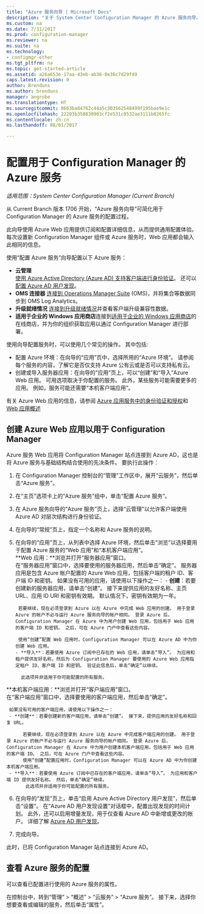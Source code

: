 ```yaml
---
title: "Azure 服务向导 | Microsoft Docs"
description: "关于 System Center Configuration Manager 的 Azure 服务向导。"
ms.custom: na
ms.date: 7/31/2017
ms.prod: configuration-manager
ms.reviewer: na
ms.suite: na
ms.technology:
- configmgr-other
ms.tgt_pltfrm: na
ms.topic: get-started-article
ms.assetid: a26a653e-17aa-43eb-ab36-0e36c7d29f49
caps.latest.revision: 0
author: Brenduns
ms.author: brenduns
manager: angrobe
ms.translationtype: HT
ms.sourcegitcommit: 0663ba84762c44a5c303562548499f195bae9e1c
ms.openlocfilehash: 22203b358830903cf2e531c0532ae3111b8265fc
ms.contentlocale: zh-cn
ms.lasthandoff: 08/01/2017

---
```

# <a name="configure-azure-services-for-use-with-configuration-manager"></a>配置用于 Configuration Manager 的 Azure 服务

*适用范围：System Center Configuration Manager (Current Branch)*

从 Current Branch 版本 1706 开始，“Azure 服务向导”可简化用于 Configuration Manager 的 Azure 服务的配置过程。

此向导使用 Azure Web 应用提供订阅和配置详细信息，从而提供通用配置体验。 每次设置新 Configuration Manager 组件或 Azure 服务时，Web 应用都会输入此相同的信息。

使用“配置 Azure 服务”向导配置以下 Azure 服务：
-   **云管理**   
    [使用 Azure Active Directory (Azure AD) 支持客户端进行身份验证]()。 还可以[配置 Azure AD 用户发现](/sccm/core/servers/deploy/configure/configure-discovery-methods#azureaadisc)。
-   **OMS 连接器**
    [连接到 Operations Manager Suite](/sccm/core/clients/manage/sync-data-microsoft-operations-management-suite) (OMS)，并将集合等数据同步到 OMS Log Analytics。
-   **升级就绪情况**
    [连接到升级就绪情况](/sccm/core/clients/manage/upgrade/upgrade-analytics)并查看客户端升级兼容性数据。
-   **适用于企业的 Windows 应用商店**连接到[适用于企业的 Windows 应用商店](/sccm/apps/deploy-use/manage-apps-from-the-windows-store-for-business)的在线商店，并为你的组织获取应用以通过 Configuration Manager 进行部署。

使用向导配置服务时，可以使用几个常见的操作。
其中包括:
-   配置 Azure 环境：在向导的“应用”页中，选择所用的“Azure 环境”。 请参阅每个服务的内容，了解它是否仅支持 Azure 公有云或是否可以支持私有云。
-   创建或导入服务器应用：在向导的“应用”页上，可以“创建”和“导入”Azure Web 应用。 可用选项取决于你配置的服务。  此外，某些服务可能需要更多的应用。 例如，服务可能还需要“本机客户端应用”。


有关 Azure Web 应用的信息，请参阅 [Azure 应用服务中的身份验证和授权](/azure/app-service/app-service-authentication-overview)和 [Web 应用概述](/azure/app-service-web/app-service-web-overview)


## <a name="webapp"></a> 创建 Azure Web 应用以用于 Configuration Manager

Azure 服务 Web 应用将 Configuration Manager 站点连接到 Azure AD，这也是将 Azure 服务与基础结构结合使用的先决条件。 要执行此操作：

1.  在 Configuration Manager 控制台的“管理”工作区中，展开“云服务”，然后单击“Azure 服务”。
2.  在“主页”选项卡上的“Azure 服务”组中，单击“配置 Azure 服务”。
3.  在 Azure 服务向导的“Azure 服务”页上，选择“云管理”以允许客户端使用 Azure AD 对层次结构进行身份验证。
4.  在向导的“常规”页上，指定一个名称和 Azure 服务的说明。
5.  在向导的“应用”页上，从列表中选择 Azure 环境，然后单击“浏览”以选择要用于配置 Azure 服务的“Web 应用”和“本机客户端应用”。     
    **Web 应用：**浏览并打开“服务器应用”窗口。    
      在“服务器应用”窗口中，选择要使用的服务器应用，然后单击“确定”。 服务器应用是包含 Azure 帐户配置的 Azure Web 应用，包括客户端的租户 ID、客户端 ID 和密钥。
    如果没有可用的应用，请使用以下操作之一：
        - **创建**：若要创建新的服务器应用，请单击“创建”。 接下来提供应用的友好名称、主页 URL、应用 ID URI 和密钥有效期。 默认情况下，密钥有效期为一年。

         若要继续，现在必须登录到 Azure 以在 Azure 中完成 Web 应用的创建。 用于登录 Azure 的帐户不必与运行 Azure 服务向导的帐户相同。 登录 Azure 后，Configuration Manager 在 Azure 中为用户创建 Web 应用，包括用于 Web 应用的客户端 ID 和密钥。 之后，可在 Azure 门户中查看这些内容。

         使用“创建”配置 Web 应用时，Configuration Manager 可以在 Azure AD 中为你创建 Web 应用。
        - **导入**：若要使用 Azure 订阅中已存在的 Web 应用，请单击“导入”。 为应用和租户提供友好名称，然后为 Configuration Manager 要使用的 Azure Web 应用指定租户 ID、客户端 ID 和密钥。 验证此信息后，单击“确定”以继续。

          此选项并非适用于你可能配置的所有服务。

   **本机客户端应用：**浏览并打开“客户端应用”窗口。  
     在“客户端应用”窗口中，选择要使用的客户端应用，然后单击“确定”。

     如果没有可用的客户端应用，请使用以下操作之一：
     - **创建**：若要创建新的客户端应用，请单击“创建”。 接下来，提供应用的友好名称和回复 URL。

          若要继续，现在必须登录到 Azure 以在 Azure 中完成客户端应用的创建。 用于登录 Azure 的帐户不必与运行 Azure 服务向导的帐户相同。 登录 Azure 后，Configuration Manager 在 Azure 中为用户创建本机客户端应用，包括用于 Web 应用的客户端 ID。 之后，可在 Azure 门户中查看这些内容。
          使用“创建”配置应用时，Configuration Manager 可以在 Azure AD 中为你创建本机客户端应用。
     - **导入**：若要使用 Azure 订阅中已存在的客户端应用，请单击“导入”。 为应用和客户端 ID 提供友好名称。 然后，单击“确定”继续。
           此选项并非适用于你可能配置的所有服务。

  <!--  MOVE THIS AND STEP 6 TO configure Azure AD User Discover  content
       [!TIP]  
     When you use Import, the account you use to run the wizard must have the *Read directory data* application permission in the Azure portal. This is required to set the correct permissions for the App. When you use Create, Configuration Manager creates the app with the correct permissions. However, you still must give consent to the application in the Azure portal.   -->


6.  在向导的“发现”页上，单击“启用 Azure Active Directory 用户发现”，然后单击“设置”。
在“Azure AD 用户发现设置”对话框中，配置出现发现的时间计划。 此外，还可以启用增量发现，用于仅查看 Azure AD 中新增或更改的帐户。 详细了解 [Azure AD 用户发现](/sccm/core/servers/deploy/configure/about-discovery-methods#azureaddisc)。
 
 7. 完成向导。

此时，已将 Configuration Manager 站点连接到 Azure AD。

## <a name="view-the-configuration-of-an-azure-service"></a>查看 Azure 服务的配置
可以查看已配置进行使用的 Azure 服务的属性。

在控制台中，转到“管理” > “概述” > “云服务” > “Azure 服务”。 接下来，选择你想要查看或编辑的服务，然后单击“属性”。

